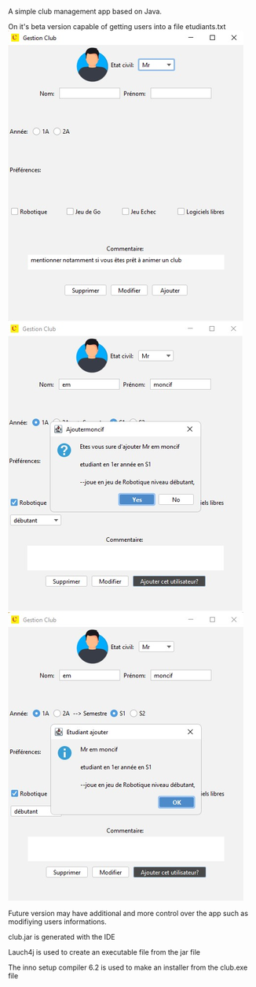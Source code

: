 A simple club management app based on Java. 

On it's beta version capable of getting users into a file etudiants.txt
![alt text](https://github.com/moncifem/Club-Management/blob/main/build/App%20screen.jpg)
![alt text](https://github.com/moncifem/Club-Management/blob/main/build/App2%20screen.jpg)
![alt text](https://github.com/moncifem/Club-Management/blob/main/build/App3%20screen.jpg)

Future version may have additional and more control over the app such as modifiying users informations.

club.jar is generated with the IDE

Lauch4j is used to create an executable file from the jar file

The inno setup compiler 6.2 is used to make an installer from the club.exe file
